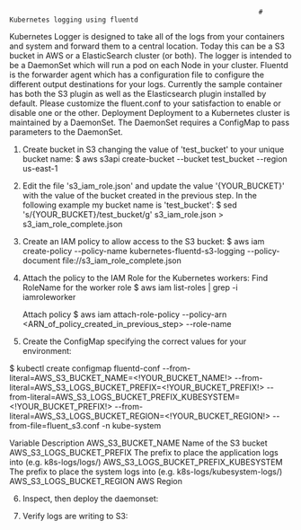                                                                   # Kubernetes logging using fluentd
Kubernetes Logger is designed to take all of the logs from your containers and system and forward them to a central location. Today this can be a S3 bucket in AWS or a ElasticSearch cluster (or both). The logger is intended to be a DaemonSet which will run a pod on each Node in your cluster. Fluentd is the forwarder agent which has a configuration file to configure the different output destinations for your logs.
Currently the sample container has both the S3 plugin as well as the Elasticsearch plugin installed by default. Please customize the fluent.conf to your satisfaction to enable or disable one or the other.
Deployment
Deployment to a Kubernetes cluster is maintained by a DaemonSet. The DaemonSet requires a ConfigMap to pass parameters to the DaemonSet.
1.	Create bucket in S3 changing the value of 'test_bucket' to your unique bucket name:
$ aws s3api create-bucket --bucket test_bucket --region us-east-1
2.	Edit the file 's3_iam_role.json' and update the value '{YOUR_BUCKET}' with the value of the bucket created in the previous step. In the following example my bucket name is 'test_bucket':
$ sed 's/{YOUR_BUCKET}/test_bucket/g' s3_iam_role.json > s3_iam_role_complete.json
3.	Create an IAM policy to allow access to the S3 bucket:
$ aws iam create-policy --policy-name kubernetes-fluentd-s3-logging --policy-document file://s3_iam_role_complete.json
4.	Attach the policy to the IAM Role for the Kubernetes workers:
    Find RoleName for the worker role
$ aws iam list-roles | grep -i iamroleworker

    Attach policy
$ aws iam attach-role-policy --policy-arn <ARN_of_policy_created_in_previous_step> --role-name <RoleName>
5.	Create the ConfigMap specifying the correct values for your environment:

$ kubectl create configmap fluentd-conf --from-literal=AWS_S3_BUCKET_NAME=<!YOUR_BUCKET_NAME!> --from-literal=AWS_S3_LOGS_BUCKET_PREFIX=<!YOUR_BUCKET_PREFIX!>  --from-literal=AWS_S3_LOGS_BUCKET_PREFIX_KUBESYSTEM=<!YOUR_BUCKET_PREFIX!> --from-literal=AWS_S3_LOGS_BUCKET_REGION=<!YOUR_BUCKET_REGION!> --from-file=fluent_s3.conf -n kube-system

Variable	Description
AWS_S3_BUCKET_NAME	Name of the S3 bucket
AWS_S3_LOGS_BUCKET_PREFIX	The prefix to place the application logs into (e.g. k8s-logs/logs/)
AWS_S3_LOGS_BUCKET_PREFIX_KUBESYSTEM	The prefix to place the system logs into (e.g. k8s-logs/kubesystem-logs/)
AWS_S3_LOGS_BUCKET_REGION	AWS Region

6.	Inspect, then deploy the daemonset:

7.	Verify logs are writing to S3:
